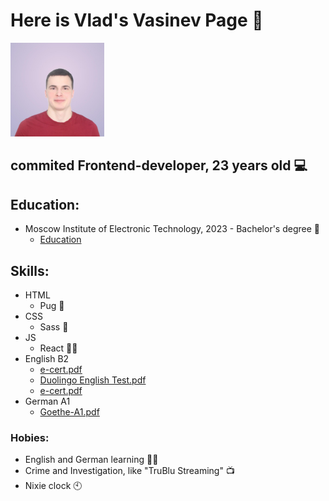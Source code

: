 # Here is Vlad's Vasinev Page 🥰
<img src="https://github.com/Vlad-Vasinev/Vlad-Vasinev/blob/main/vlad.jpeg" width="150">

## commited Frontend-developer, 23 years old 💻

## Education:
- Moscow Institute of Electronic Technology, 2023 - Bachelor's degree 🏫
  - [Education](https://github.com/Vlad-Vasinev/Vlad-Vasinev/blob/main/ausbildung_vasinev_ger.pdf)

## Skills: 

- HTML 
    - Pug 🐶
- CSS 
    - Sass 📃
- JS
    - React 👨‍💻
- English B2
    - [e-cert.pdf](https://github.com/Vlad-Vasinev/Vlad-Vasinev/blob/main/e-cert.pdf)
    - [Duolingo English Test.pdf](https://github.com/Vlad-Vasinev/Vlad-Vasinev/blob/main/Duolingo%20English%20Test.pdf)
    - [e-cert.pdf](https://github.com/Vlad-Vasinev/Vlad-Vasinev/blob/main/EF%20SET%20Certificate.pdf)
- German A1
    - [Goethe-A1.pdf](https://github.com/Vlad-Vasinev/Vlad-Vasinev/blob/main/goetheA1.pdf)

### Hobies:

- English and German learning 👨‍🎓
- Crime and Investigation, like "TruBlu Streaming" 📺
- Nixie clock 🕙
